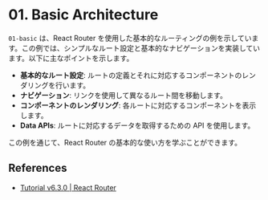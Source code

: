 # 01. Basic Architecture

`01-basic` は、React Router を使用した基本的なルーティングの例を示しています。この例では、シンプルなルート設定と基本的なナビゲーションを実装しています。以下に主なポイントを示します。

- **基本的なルート設定**: ルートの定義とそれに対応するコンポーネントのレンダリングを行います。
- **ナビゲーション**: リンクを使用して異なるルート間を移動します。
- **コンポーネントのレンダリング**: 各ルートに対応するコンポーネントを表示します。
- **Data APIs**: ルートに対応するデータを取得するための API を使用します。

この例を通じて、React Router の基本的な使い方を学ぶことができます。

## References

- [Tutorial v6.3.0 | React Router](https://reactrouter.com/v6.3.0/getting-started/tutorial)
